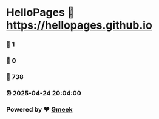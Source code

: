 # HelloPages :link: https://hellopages.github.io 
### :page_facing_up: [1](https://hellopages.github.io/tag.html) 
### :speech_balloon: 0 
### :hibiscus: 738 
### :alarm_clock: 2025-04-24 20:04:00 
### Powered by :heart: [Gmeek](https://github.com/Meekdai/Gmeek)
